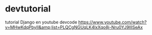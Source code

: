 devtutorial
===========

tutorial Django en youtube devcode https://www.youtube.com/watch?v=MHwKdqPbyII&amp;list=PLQCgNGUqLK4lxXqo8j-Nru0YJ9llISeAx
